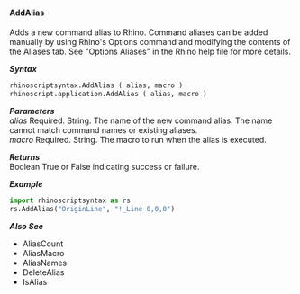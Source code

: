 #### AddAlias

Adds a new command alias to Rhino. Command aliases can be added manually by using Rhino's Options command and modifying the contents of the Aliases tab. See "Options Aliases" in the Rhino help file for more details.  

***Syntax***
```python
rhinoscriptsyntax.AddAlias ( alias, macro )
rhinoscript.application.AddAlias ( alias, macro )
```

***Parameters***  
*alias* Required.  String.  The name of the new command alias. The name cannot match command names or existing aliases.  
*macro* Required.  String.  The macro to run when the alias is executed.  

***Returns***  
Boolean True or False indicating success or failure.  

***Example***  
```python
import rhinoscriptsyntax as rs
rs.AddAlias("OriginLine", "!_Line 0,0,0")
```
 
***Also See***
  - AliasCount
  - AliasMacro
  - AliasNames
  - DeleteAlias
  - IsAlias
